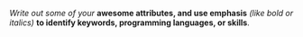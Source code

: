 *Write out some of your*
**awesome attributes, and use emphasis**
_(like bold or italics)_ 
__to identify keywords, programming languages, or skills__.

